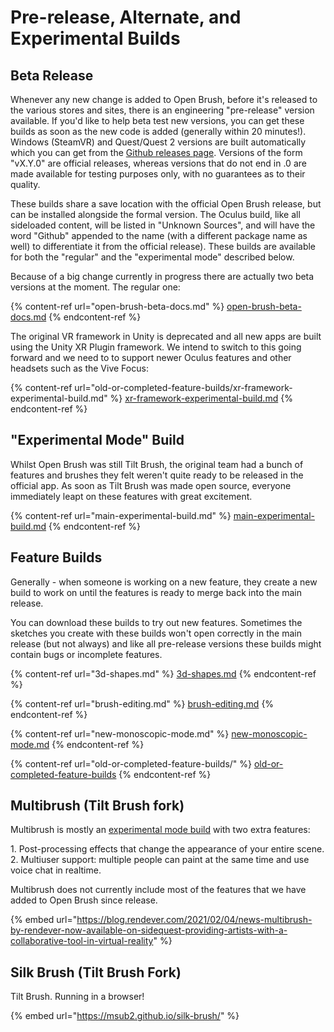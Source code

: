 # Pre-release, Alternate, and Experimental Builds

## Beta Release

Whenever any new change is added to Open Brush, before it's released to the various stores and sites, there is an engineering "pre-release" version available. If you'd like to help beta test new versions, you can get these builds as soon as the new code is added (generally within 20 minutes!). Windows (SteamVR) and Quest/Quest 2 versions are built automatically which you can get from the [Github releases page](https://github.com/icosa-gallery/open-brush/releases). Versions of the form "vX.Y.0" are official releases, whereas versions that do not end in .0 are made available for testing purposes only, with no guarantees as to their quality.

These builds share a save location with the official Open Brush release, but can be installed alongside the formal version. The Oculus build, like all sideloaded content, will be listed in "Unknown Sources", and will have the word "Github" appended to the name (with a different package name as well) to differentiate it from the official release). These builds are available for both the "regular" and the "experimental mode" described below.

Because of a big change currently in progress there are actually two beta versions at the moment. The regular one:

{% content-ref url="open-brush-beta-docs.md" %}
[open-brush-beta-docs.md](open-brush-beta-docs.md)
{% endcontent-ref %}

The original VR framework in Unity is deprecated and all new apps are built using the Unity XR Plugin framework. We intend to switch to this going forward and we need to to support newer Oculus features and other headsets such as the Vive Focus:

{% content-ref url="old-or-completed-feature-builds/xr-framework-experimental-build.md" %}
[xr-framework-experimental-build.md](old-or-completed-feature-builds/xr-framework-experimental-build.md)
{% endcontent-ref %}

## "Experimental Mode" Build

Whilst Open Brush was still Tilt Brush, the original team had a bunch of features and brushes they felt weren't quite ready to be released in the official app. As soon as Tilt Brush was made open source, everyone immediately leapt on these features with great excitement.

{% content-ref url="main-experimental-build.md" %}
[main-experimental-build.md](main-experimental-build.md)
{% endcontent-ref %}

## Feature Builds

Generally - when someone is working on a new feature, they create a new build to work on until the features is ready to merge back into the main release.

You can download these builds to try out new features. Sometimes the sketches you create with these builds won't open correctly in the main release (but not always) and like all pre-release versions these builds might contain bugs or incomplete features.

{% content-ref url="3d-shapes.md" %}
[3d-shapes.md](3d-shapes.md)
{% endcontent-ref %}

{% content-ref url="brush-editing.md" %}
[brush-editing.md](brush-editing.md)
{% endcontent-ref %}

{% content-ref url="new-monoscopic-mode.md" %}
[new-monoscopic-mode.md](new-monoscopic-mode.md)
{% endcontent-ref %}

{% content-ref url="old-or-completed-feature-builds/" %}
[old-or-completed-feature-builds](old-or-completed-feature-builds/)
{% endcontent-ref %}



## Multibrush (Tilt Brush fork)

Multibrush is mostly an [experimental mode build](main-experimental-build.md) with two extra features:

1\. Post-processing effects that change the appearance of your entire scene.\
2\. Multiuser support: multiple people can paint at the same time and use voice chat in realtime.

Multibrush does not currently include most of the features that we have added to Open Brush since release.

{% embed url="https://blog.rendever.com/2021/02/04/news-multibrush-by-rendever-now-available-on-sidequest-providing-artists-with-a-collaborative-tool-in-virtual-reality" %}

## Silk Brush (Tilt Brush Fork)

Tilt Brush. Running in a browser!

{% embed url="https://msub2.github.io/silk-brush/" %}
